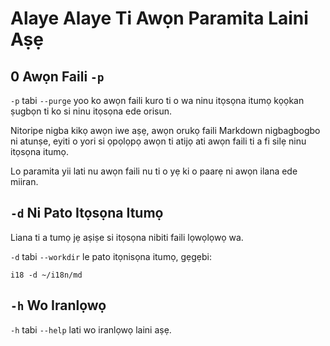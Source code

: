 # Alaye Alaye Ti Awọn Paramita Laini Aṣẹ

## 0 Awọn Faili `-p`

`-p` tabi `--purge` yoo ko awọn faili kuro ti o wa ninu itọsọna itumọ kọọkan ṣugbọn ti ko si ninu itọsọna ede orisun.

Nitoripe nigba kikọ awọn iwe aṣẹ, awọn orukọ faili Markdown nigbagbogbo ni atunṣe, eyiti o yori si ọpọlọpọ awọn ti atijọ ati awọn faili ti a fi silẹ ninu itọsọna itumọ.

Lo paramita yii lati nu awọn faili nu ti o yẹ ki o paarẹ ni awọn ilana ede miiran.

## `-d` Ni Pato Itọsọna Itumọ

Liana ti a tumọ jẹ aṣiṣe si itọsọna nibiti faili lọwọlọwọ wa.

`-d` tabi `--workdir` le pato itọnisọna itumọ, gẹgẹbi:

```
i18 -d ~/i18n/md
```

## `-h` Wo Iranlọwọ

`-h` tabi `--help` lati wo iranlọwọ laini aṣẹ.